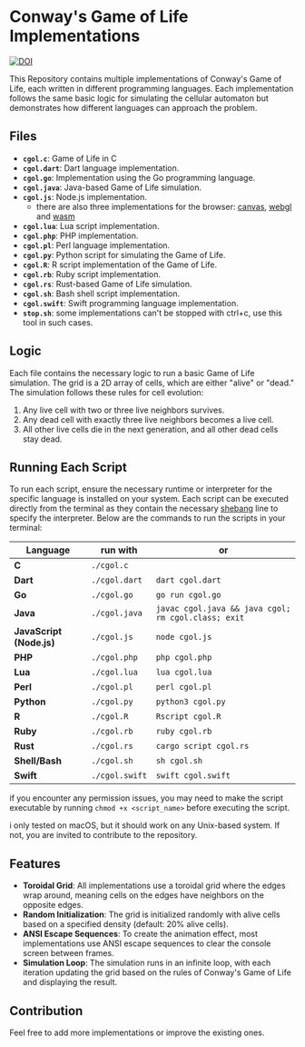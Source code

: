 # Conway's Game of Life Implementations

[![DOI](https://zenodo.org/badge/852361755.svg)](https://zenodo.org/doi/10.5281/zenodo.13685438)

This Repository contains multiple implementations of Conway's Game of Life, each written in different programming languages. Each implementation follows the same basic logic for simulating the cellular automaton but demonstrates how different languages can approach the problem.

## Files

- **`cgol.c`**: Game of Life in C
- **`cgol.dart`**: Dart language implementation.
- **`cgol.go`**: Implementation using the Go programming language.
- **`cgol.java`**: Java-based Game of Life simulation.
- **`cgol.js`**: Node.js implementation.
    - there are also three implementations for the browser: [canvas](https://simonwaldherr.github.io/GameOfLife/cgol.js.canvas.html), [webgl](https://simonwaldherr.github.io/GameOfLife/cgol.js.webgl.html) and [wasm](https://simonwaldherr.github.io/GameOfLife/cgol.js.wasm.html) 
- **`cgol.lua`**: Lua script implementation.
- **`cgol.php`**: PHP implementation.
- **`cgol.pl`**: Perl language implementation.
- **`cgol.py`**: Python script for simulating the Game of Life.
- **`cgol.R`**: R script implementation of the Game of Life.
- **`cgol.rb`**: Ruby script implementation.
- **`cgol.rs`**: Rust-based Game of Life simulation.
- **`cgol.sh`**: Bash shell script implementation.
- **`cgol.swift`**: Swift programming language implementation.
- **`stop.sh`**: some implementations can't be stopped with ctrl+c, use this tool in such cases.

## Logic

Each file contains the necessary logic to run a basic Game of Life simulation. The grid is a 2D array of cells, which are either "alive" or "dead." The simulation follows these rules for cell evolution:

1. Any live cell with two or three live neighbors survives.
2. Any dead cell with exactly three live neighbors becomes a live cell.
3. All other live cells die in the next generation, and all other dead cells stay dead.

## Running Each Script

To run each script, ensure the necessary runtime or interpreter for the specific language is installed on your system. 
Each script can be executed directly from the terminal as they contain the necessary [shebang](https://en.wikipedia.org/wiki/Shebang_(Unix)) line to specify the interpreter. 
Below are the commands to run the scripts in your terminal:

Language | run with | or
---------|----------|-----
**C** | `./cgol.c` |  
**Dart** | `./cgol.dart` | `dart cgol.dart`
**Go** | `./cgol.go` | `go run cgol.go`
**Java** | `./cgol.java` | ```javac cgol.java && java cgol; rm cgol.class; exit```
**JavaScript (Node.js)** | `./cgol.js` | `node cgol.js`
**PHP** | `./cgol.php` | `php cgol.php`
**Lua** | `./cgol.lua` | `lua cgol.lua`
**Perl** | `./cgol.pl` | `perl cgol.pl`
**Python** | `./cgol.py` | `python3 cgol.py`
**R** | `./cgol.R` | `Rscript cgol.R`
**Ruby** | `./cgol.rb` | `ruby cgol.rb`
**Rust** | `./cgol.rs` | `cargo script cgol.rs`
**Shell/Bash** | `./cgol.sh` | `sh cgol.sh`
**Swift** | `./cgol.swift` | `swift cgol.swift`


if you encounter any permission issues, you may need to make the script executable by running `chmod +x <script_name>` before executing the script.

i only tested on macOS, but it should work on any Unix-based system. If not, you are invited to contribute to the repository.

## Features

- **Toroidal Grid**: All implementations use a toroidal grid where the edges wrap around, meaning cells on the edges have neighbors on the opposite edges.
- **Random Initialization**: The grid is initialized randomly with alive cells based on a specified density (default: 20% alive cells).
- **ANSI Escape Sequences**: To create the animation effect, most implementations use ANSI escape sequences to clear the console screen between frames.
- **Simulation Loop**: The simulation runs in an infinite loop, with each iteration updating the grid based on the rules of Conway's Game of Life and displaying the result.

## Contribution

Feel free to add more implementations or improve the existing ones.
